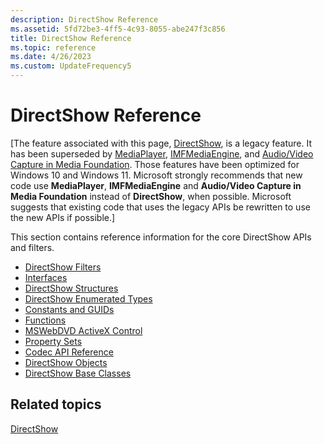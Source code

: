 ```yaml
---
description: DirectShow Reference
ms.assetid: 5fd72be3-4ff5-4c93-8055-abe247f3c856
title: DirectShow Reference
ms.topic: reference
ms.date: 4/26/2023
ms.custom: UpdateFrequency5
---
```


# DirectShow Reference

\[The feature associated with this page, [DirectShow](/windows/win32/directshow/directshow), is a legacy feature. It has been superseded by [MediaPlayer](/uwp/api/Windows.Media.Playback.MediaPlayer), [IMFMediaEngine](/windows/win32/api/mfmediaengine/nn-mfmediaengine-imfmediaengine), and [Audio/Video Capture in Media Foundation](/windows/win32/medfound/audio-video-capture-in-media-foundation). Those features have been optimized for Windows 10 and Windows 11. Microsoft strongly recommends that new code use **MediaPlayer**, **IMFMediaEngine** and **Audio/Video Capture in Media Foundation** instead of **DirectShow**, when possible. Microsoft suggests that existing code that uses the legacy APIs be rewritten to use the new APIs if possible.\]

This section contains reference information for the core DirectShow APIs and filters.

-   [DirectShow Filters](directshow-filters.md)
-   [Interfaces](interfaces.md)
-   [DirectShow Structures](directshow-structures.md)
-   [DirectShow Enumerated Types](directshow-enumerated-types.md)
-   [Constants and GUIDs](constants-and-guids.md)
-   [Functions](functions.md)
-   [MSWebDVD ActiveX Control](mswebdvd-activex-control.md)
-   [Property Sets](property-sets.md)
-   [Codec API Reference](codec-api-reference.md)
-   [DirectShow Objects](directshow-objects.md)
-   [DirectShow Base Classes](directshow-base-classes.md)

## Related topics

<dl> <dt>

[DirectShow](directshow.md)
</dt> </dl>

 

 



